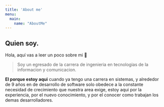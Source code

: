 ```yaml
---
title: 'About me'
menu:
  main:
    name: "AboutMe"
---
```


## Quien soy.

Hola, aquí vas a leer un poco sobre mi 🤩

> Soy un egresado de la carrera de ingenieria en tecnologias de la informacion y comunicacion.

**El porque estoy aqui** cuando ya tengo una carrera en sistemas, y alrededor de 9 años en de desarrollo de software solo obedece a la constante necesidad de crecimiento que nuestra area exige, estoy aqui por la experiencia, por el nuevo conocimiento, y por el conocer como trabajan los demas desarrolladores.

